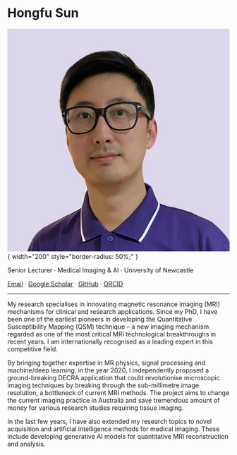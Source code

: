 # Hongfu Sun

![Profile picture](assets/profile.jpg){ width="200" style="border-radius: 50%;" }

Senior Lecturer · Medical Imaging & AI · University of Newcastle

[Email](mailto:hongfu.sun@newcastle.edu.au) · [Google Scholar](https://scholar.google.com/citations?user=aY5eZ54AAAAJ&hl=en) · [GitHub](https://github.com/sunhongfu) · [ORCID](https://orcid.org/0000-0003-3436-7831)

---

My research specialises in innovating magnetic resonance imaging (MRI) mechanisms for clinical and research applications. Since my PhD, I have been one of the earliest pioneers in developing the Quantitative Susceptibility Mapping (QSM) technique – a new imaging mechanism regarded as one of the most critical MRI technological breakthroughs in recent years. I am internationally recognised as a leading expert in this competitive field. 
 
By bringing together expertise in MR physics, signal processing and machine/deep learning, in the year 2020, I independently proposed a ground-breaking DECRA application that could revolutionise microscopic imaging techniques by breaking through the sub-millimetre image resolution, a bottleneck of current MRI methods. The project aims to change the current imaging practice in Australia and save tremendous amount of money for various research studies requiring tissue imaging.

In the last few years, I have also extended my research topics to novel acquisition and artificial intelligence methods for medical imaging. These include developing generative AI models for quantitative MRI reconstruction and analysis.